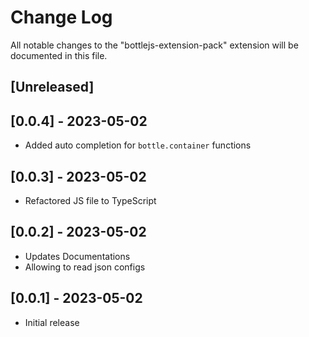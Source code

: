 # Change Log

All notable changes to the "bottlejs-extension-pack" extension will be documented in this file.


## [Unreleased]

## [0.0.4] - 2023-05-02
- Added auto completion for `bottle.container` functions

## [0.0.3] - 2023-05-02
- Refactored JS file to TypeScript

## [0.0.2] - 2023-05-02
- Updates Documentations
- Allowing to read json configs

## [0.0.1] - 2023-05-02
- Initial release

